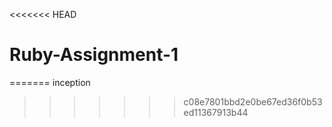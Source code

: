 <<<<<<< HEAD
# Ruby-Assignment-1
=======
inception
>>>>>>> c08e7801bbd2e0be67ed36f0b53ed11367913b44
